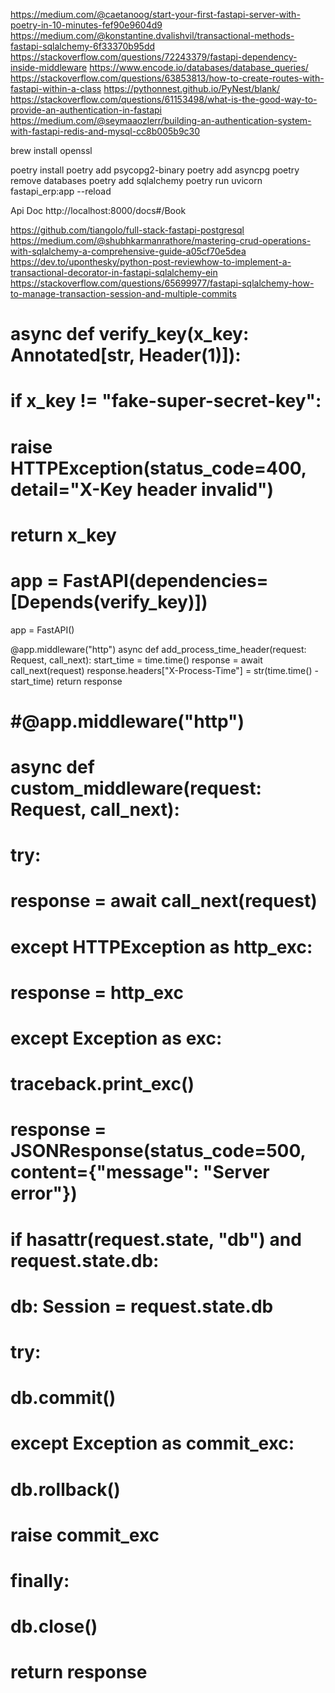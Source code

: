 https://medium.com/@caetanoog/start-your-first-fastapi-server-with-poetry-in-10-minutes-fef90e9604d9
https://medium.com/@konstantine.dvalishvil/transactional-methods-fastapi-sqlalchemy-6f33370b95dd
https://stackoverflow.com/questions/72243379/fastapi-dependency-inside-middleware
https://www.encode.io/databases/database_queries/
https://stackoverflow.com/questions/63853813/how-to-create-routes-with-fastapi-within-a-class
https://pythonnest.github.io/PyNest/blank/
https://stackoverflow.com/questions/61153498/what-is-the-good-way-to-provide-an-authentication-in-fastapi
https://medium.com/@seymaaozlerr/building-an-authentication-system-with-fastapi-redis-and-mysql-cc8b005b9c30

brew install openssl

poetry install
poetry add psycopg2-binary
poetry add asyncpg
poetry remove databases
poetry add sqlalchemy
poetry run uvicorn fastapi_erp:app --reload

Api Doc
http://localhost:8000/docs#/Book

https://github.com/tiangolo/full-stack-fastapi-postgresql
https://medium.com/@shubhkarmanrathore/mastering-crud-operations-with-sqlalchemy-a-comprehensive-guide-a05cf70e5dea
https://dev.to/uponthesky/python-post-reviewhow-to-implement-a-transactional-decorator-in-fastapi-sqlalchemy-ein
https://stackoverflow.com/questions/65699977/fastapi-sqlalchemy-how-to-manage-transaction-session-and-multiple-commits



# async def verify_key(x_key: Annotated[str, Header(1)]):
#     if x_key != "fake-super-secret-key":
#         raise HTTPException(status_code=400, detail="X-Key header invalid")
#     return x_key

# app = FastAPI(dependencies=[Depends(verify_key)])
app = FastAPI()

@app.middleware("http")
async def add_process_time_header(request: Request, call_next):
    start_time = time.time()
    response = await call_next(request)
    response.headers["X-Process-Time"] = str(time.time() - start_time)
    return response

# #@app.middleware("http")
# async def custom_middleware(request: Request, call_next):
#     try:
#         response = await call_next(request)
#     except HTTPException as http_exc:
#         response = http_exc
#     except Exception as exc:
#         traceback.print_exc()
#         response = JSONResponse(status_code=500, content={"message": "Server error"})
#     if hasattr(request.state, "db") and request.state.db:
#         db: Session = request.state.db
#         try:
#             db.commit()
#         except Exception as commit_exc:
#             db.rollback()
#             raise commit_exc
#         finally:
#             db.close()
#     return response